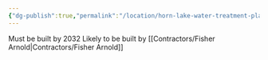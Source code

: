 ```yaml
---
{"dg-publish":true,"permalink":"/location/horn-lake-water-treatment-plant/","noteIcon":"","created":"2025-01-24T15:28:15.048-06:00"}
---
```


 Must be built by 2032
 Likely to be built by [[Contractors/Fisher Arnold\|Contractors/Fisher Arnold]]
 